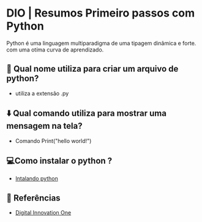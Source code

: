 # DIO | Resumos Primeiro passos com Python
   Python é uma linguagem multiparadigma de uma tipagem dinâmica e forte. com uma otíma curva de aprendizado. 

## 📗 Qual nome utiliza para criar um arquivo de python?
  - utiliza a extensão .py
 

## ⬇️ Qual comando utiliza para mostrar uma mensagem na tela?
 - Comando Print("hello world!")
 
## 💻Como instalar o python ?
 - [Intalando python](https://python.org.br/instalacao-windows/)


## 🔎 Referências
- [Digital Innovation One]()